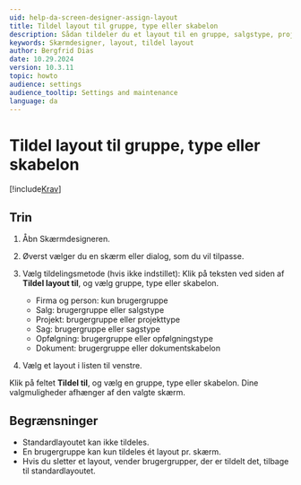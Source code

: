 ```yaml
---
uid: help-da-screen-designer-assign-layout
title: Tildel layout til gruppe, type eller skabelon
description: Sådan tildeler du et layout til en gruppe, salgstype, projekttype eller sagstype ved hjælp af Skærmdesigneren i Indstillinger og vedligeholdelse.
keywords: Skærmdesigner, layout, tildel layout
author: Bergfrid Dias
date: 10.29.2024
version: 10.3.11
topic: howto
audience: settings
audience_tooltip: Settings and maintenance
language: da
---
```


# Tildel layout til gruppe, type eller skabelon

[!include[Krav](../../../../../common/includes/req-dev-tools.md)]

## Trin

1. Åbn Skærmdesigneren.

1. Øverst vælger du en skærm eller dialog, som du vil tilpasse.

1. Vælg tildelingsmetode (hvis ikke indstillet): Klik på teksten ved siden af **Tildel layout til**, og vælg gruppe, type eller skabelon.

    * Firma og person: kun brugergruppe
    * Salg: brugergruppe eller salgstype
    * Projekt: brugergruppe eller projekttype
    * Sag: brugergruppe eller sagstype
    * Opfølgning: brugergruppe eller opfølgningstype
    * Dokument: brugergruppe eller dokumentskabelon

1. Vælg et layout i listen til venstre.

Klik på feltet **Tildel til**, og vælg en gruppe, type eller skabelon. Dine valgmuligheder afhænger af den valgte skærm.

## Begrænsninger

* Standardlayoutet kan ikke tildeles.
* En brugergruppe kan kun tildeles ét layout pr. skærm.
* Hvis du sletter et layout, vender brugergrupper, der er tildelt det, tilbage til standardlayoutet.

<!-- Referenced links -->

<!-- Referenced images -->
